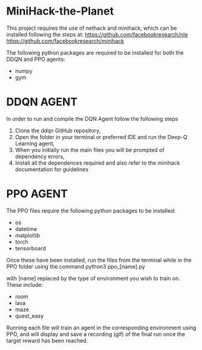 # MiniHack-the-Planet

This project requires the use of nethack and minihack, which can be installed following the steps at:
https://github.com/facebookresearch/nle
https://github.com/facebookresearch/minihack


The following python packages are required to be installed for both the DDQN and PPO agents:
  - numpy
  - gym

# DDQN  AGENT

In order to run and compile the DQN Agent follow the following steps

1) Clone the ddqn GitHub repository,
2) Open the folder in your terminal or preferred IDE and run the Deep-Q Learning agent, 
3) When you initially run the main files you will be prompted of dependency errors,
4) Install all the dependences required and also refer to the minihack documentation for guidelines


# PPO AGENT

The PPO files require the following python packages to be installed:
  - os
  - datetime
  - matplotlib
  - torch
  - tensorboard

Once these have been installed, run the files from the terminal while in the PPO folder using the command
  python3 ppo_[name].py
  
with [name] replaced by the type of environment you wish to train on. These include:
  - room
  - lava
  - maze
  - quest_easy

Running each file will train an agent in the corresponding environment using PPO, and will display and save a recording (gif) of the final run once the target reward has been reached.
